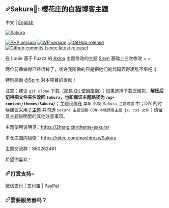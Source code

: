 <article class="markdown-body entry-content container-lg" itemprop="text"><h1><a id="user-content-sakura-樱花庄的白猫博客主题" class="anchor" aria-hidden="true" href="#sakura-樱花庄的白猫博客主题"><svg class="octicon octicon-link" viewBox="0 0 16 16" version="1.1" width="16" height="16" aria-hidden="true"><path fill-rule="evenodd" d="M7.775 3.275a.75.75 0 001.06 1.06l1.25-1.25a2 2 0 112.83 2.83l-2.5 2.5a2 2 0 01-2.83 0 .75.75 0 00-1.06 1.06 3.5 3.5 0 004.95 0l2.5-2.5a3.5 3.5 0 00-4.95-4.95l-1.25 1.25zm-4.69 9.64a2 2 0 010-2.83l2.5-2.5a2 2 0 012.83 0 .75.75 0 001.06-1.06 3.5 3.5 0 00-4.95 0l-2.5 2.5a3.5 3.5 0 004.95 4.95l1.25-1.25a.75.75 0 00-1.06-1.06l-1.25 1.25a2 2 0 01-2.83 0z"></path></svg></a>Sakura<g-emoji class="g-emoji" alias="cherry_blossom" fallback-src="https://github.githubassets.com/images/icons/emoji/unicode/1f338.png">🌸</g-emoji>: 樱花庄的白猫博客主题</h1>
<p>中文 | <a href="/mashirozx/sakura/blob/3.x/README-en.md">Engilsh</a></p>
<p><a target="_blank" rel="noopener noreferrer" href="/mashirozx/sakura/blob/3.x/screenshot.jpg"><img src="/mashirozx/sakura/raw/3.x/screenshot.jpg" alt="Sakura" style="max-width: 100%;"></a></p>
<p><a target="_blank" rel="noopener noreferrer" href="https://camo.githubusercontent.com/29a944de232061f63c05a59b3b01fa655bb16a6fafcfcbbdd299c959a6ede665/68747470733a2f2f696d672e736869656c64732e696f2f62616467652f5048502d372e312b2d3446354239332e7376673f7374796c653d666c61742d737175617265266c6f676f3d706870"><img src="https://camo.githubusercontent.com/29a944de232061f63c05a59b3b01fa655bb16a6fafcfcbbdd299c959a6ede665/68747470733a2f2f696d672e736869656c64732e696f2f62616467652f5048502d372e312b2d3446354239332e7376673f7374796c653d666c61742d737175617265266c6f676f3d706870" alt="PHP version" data-canonical-src="https://img.shields.io/badge/PHP-7.1+-4F5B93.svg?style=flat-square&amp;logo=php" style="max-width: 100%;"></a>
<a target="_blank" rel="noopener noreferrer" href="https://camo.githubusercontent.com/68cdfe0584bdec44758da1fb550f53c503b0226ad72bff8035445048085ed5fd/68747470733a2f2f696d672e736869656c64732e696f2f62616467652f576f726450726573732d352e332d3030373361612e7376673f7374796c653d666c61742d737175617265266c6f676f3d776f72647072657373"><img src="https://camo.githubusercontent.com/68cdfe0584bdec44758da1fb550f53c503b0226ad72bff8035445048085ed5fd/68747470733a2f2f696d672e736869656c64732e696f2f62616467652f576f726450726573732d352e332d3030373361612e7376673f7374796c653d666c61742d737175617265266c6f676f3d776f72647072657373" alt="WP version" data-canonical-src="https://img.shields.io/badge/WordPress-5.3-0073aa.svg?style=flat-square&amp;logo=wordpress" style="max-width: 100%;"></a>
<a href="https://github.com/mashirozx/Sakura/releases/latest"><img src="https://camo.githubusercontent.com/4a4d3b3c94daa18b5f8fd91cfdc4efa34536ad752b0ca06b27349b4e835f3628/68747470733a2f2f696d672e736869656c64732e696f2f6769746875622f762f72656c656173652f6d61736869726f7a782f53616b7572612e7376673f7374796c653d666c61742d737175617265266c6f676f3d676974687562" alt="GitHub release" data-canonical-src="https://img.shields.io/github/v/release/mashirozx/Sakura.svg?style=flat-square&amp;logo=github" style="max-width: 100%;"></a>
<a href="https://github.com/mashirozx/Sakura/commits/dev"><img src="https://camo.githubusercontent.com/1663e35c346fa5800d2d55aa6b0ea334aeb26d39786172ca4b641f5341fa2e42/68747470733a2f2f696d672e736869656c64732e696f2f6769746875622f636f6d6d6974732d73696e63652f6d61736869726f7a782f53616b7572612f6c61746573742f6465762e7376673f7374796c653d666c61742d737175617265266c6f676f3d67697426636f6c6f723d696d706f7274616e74" alt="Github commits (since latest release)" data-canonical-src="https://img.shields.io/github/commits-since/mashirozx/Sakura/latest/dev.svg?style=flat-square&amp;logo=git&amp;color=important" style="max-width: 100%;"></a>
<a href="https://www.jsdelivr.com/package/gh/moezx/cdn" rel="nofollow"><img src="https://camo.githubusercontent.com/6a42148259381f30d4a808b787a0bb3900a9f3f637872960a5042e54c107f0b9/68747470733a2f2f646174612e6a7364656c6976722e636f6d2f76312f7061636b6167652f67682f6d6f657a782f63646e2f6261646765" alt="" data-canonical-src="https://data.jsdelivr.com/v1/package/gh/moezx/cdn/badge" style="max-width: 100%;"></a></p>
<p>在 Louie 基于 Fuzzz 的 <a href="http://www.akina.pw/themeakina" rel="nofollow">Akina</a> 主题修改的主题 <a href="https://github.com/louie-senpai/Siren">Siren</a> 基础上三次修改 =.=</p>
<p>两位前辈做得已经很棒了，或许我所做的只是把他们的代码弄得凌乱不堪吧 :)</p>
<p>特别感谢 <a href="https://github.com/spirit1431007">@Spirit</a> 对本项目的贡献！</p>
<p>注意：建议 <code>git clone</code> 下载（<a href="https://github.com/mashirozx/Sakura/wiki/Git-%E4%B8%8B%E8%BD%BD%E3%80%81%E6%9B%B4%E6%96%B0%E6%8C%87%E5%8D%97">简易 Git 使用指南</a>）；如果选择下载压缩包，<strong>解压后记得把文件夹名改回 <code>Sakura</code>，也即保证主题路径为 <code>/wp-content/themes/Sakura/</code></strong>；主题设置在 <code>菜单-外观-Sakura 主题设置</code> 中；DIY 的时候建议采用<a href="https://github.com/mashirozx/Sakura/tree/child">子主题</a> 并勾选 <code>Sakura 主题设置-CDN-本地调用主题 js、css 文件</code>；请留意主题说明里的其他注意事项。</p>
<p>主题使用说明见：<a href="https://2heng.xin/theme-sakura/" rel="nofollow">https://2heng.xin/theme-sakura/</a></p>
<p>本仓库国内镜像：<a href="https://gitee.com/mashirozx/Sakura" rel="nofollow">https://gitee.com/mashirozx/Sakura</a></p>
<p>主题交流群：860262481</p>
<p>希望你喜欢！</p>
<h3><a id="user-content-打赏支持" class="anchor" aria-hidden="true" href="#打赏支持"><svg class="octicon octicon-link" viewBox="0 0 16 16" version="1.1" width="16" height="16" aria-hidden="true"><path fill-rule="evenodd" d="M7.775 3.275a.75.75 0 001.06 1.06l1.25-1.25a2 2 0 112.83 2.83l-2.5 2.5a2 2 0 01-2.83 0 .75.75 0 00-1.06 1.06 3.5 3.5 0 004.95 0l2.5-2.5a3.5 3.5 0 00-4.95-4.95l-1.25 1.25zm-4.69 9.64a2 2 0 010-2.83l2.5-2.5a2 2 0 012.83 0 .75.75 0 001.06-1.06 3.5 3.5 0 00-4.95 0l-2.5 2.5a3.5 3.5 0 004.95 4.95l1.25-1.25a.75.75 0 00-1.06-1.06l-1.25 1.25a2 2 0 01-2.83 0z"></path></svg></a>打赏支持~</h3>
<p><a href="https://view.moezx.cc/images/2018/05/28/WeChanQR.png" rel="nofollow">微信支付</a> | <a href="https://view.moezx.cc/images/2018/05/28/AliPayQR.jpg" rel="nofollow">支付宝</a> | <a href="https://paypal.me/mashirozx" rel="nofollow">PayPal</a></p>
<h3><a id="user-content-需要服务器吗" class="anchor" aria-hidden="true" href="#需要服务器吗"><svg class="octicon octicon-link" viewBox="0 0 16 16" version="1.1" width="16" height="16" aria-hidden="true"><path fill-rule="evenodd" d="M7.775 3.275a.75.75 0 001.06 1.06l1.25-1.25a2 2 0 112.83 2.83l-2.5 2.5a2 2 0 01-2.83 0 .75.75 0 00-1.06 1.06 3.5 3.5 0 004.95 0l2.5-2.5a3.5 3.5 0 00-4.95-4.95l-1.25 1.25zm-4.69 9.64a2 2 0 010-2.83l2.5-2.5a2 2 0 012.83 0 .75.75 0 001.06-1.06 3.5 3.5 0 00-4.95 0l-2.5 2.5a3.5 3.5 0 004.95 4.95l1.25-1.25a.75.75 0 00-1.06-1.06l-1.25 1.25a2 2 0 01-2.83 0z"></path></svg></a>需要服务器吗？</h3>
<p><a href="https://www.vultr.com/?ref=7674346" rel="nofollow"><img src="https://camo.githubusercontent.com/8caba2064c271f7e6528329d9c91c4c27560606fe6362d556aa7d0103d2eac29/68747470733a2f2f7777772e76756c74722e636f6d2f6d656469612f62616e6e6572732f62616e6e65725f3732387839302e706e67" alt="" data-canonical-src="https://www.vultr.com/media/banners/banner_728x90.png" style="max-width: 100%;"></a></p>
</article>
